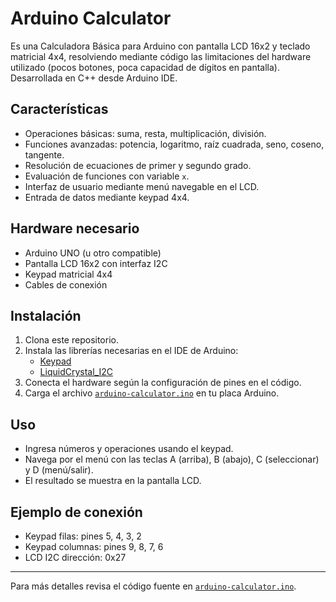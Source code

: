 # Arduino Calculator

Es una Calculadora Básica para Arduino con pantalla LCD 16x2 y teclado matricial 4x4, resolviendo mediante código las limitaciones del hardware utilizado (pocos botones, poca capacidad de dígitos en pantalla). Desarrollada en C++ desde Arduino IDE.

## Características

- Operaciones básicas: suma, resta, multiplicación, división.
- Funciones avanzadas: potencia, logaritmo, raíz cuadrada, seno, coseno, tangente.
- Resolución de ecuaciones de primer y segundo grado.
- Evaluación de funciones con variable `x`.
- Interfaz de usuario mediante menú navegable en el LCD.
- Entrada de datos mediante keypad 4x4.

## Hardware necesario

- Arduino UNO (u otro compatible)
- Pantalla LCD 16x2 con interfaz I2C
- Keypad matricial 4x4
- Cables de conexión

## Instalación

1. Clona este repositorio.
2. Instala las librerías necesarias en el IDE de Arduino:
   - [Keypad](https://playground.arduino.cc/code/keypad/)
   - [LiquidCrystal_I2C](https://github.com/johnrickman/LiquidCrystal_I2C)
3. Conecta el hardware según la configuración de pines en el código.
4. Carga el archivo [`arduino-calculator.ino`](arduino-calculator.ino) en tu placa Arduino.

## Uso

- Ingresa números y operaciones usando el keypad.
- Navega por el menú con las teclas A (arriba), B (abajo), C (seleccionar) y D (menú/salir).
- El resultado se muestra en la pantalla LCD.

## Ejemplo de conexión

- Keypad filas: pines 5, 4, 3, 2 
- Keypad columnas: pines 9, 8, 7, 6 
- LCD I2C dirección: 0x27

---

Para más detalles revisa el código fuente en [`arduino-calculator.ino`](arduino-calculator.ino).
